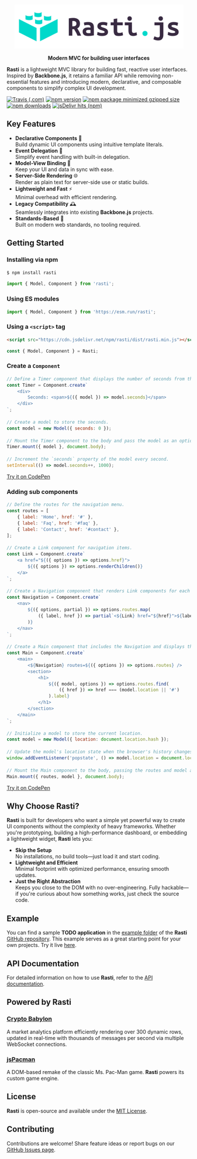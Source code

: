 <p align="center">
    <picture>
        <source media="(prefers-color-scheme: dark)" srcset="docs/logo-dark.svg">
        <img alt="Rasti.js" src="docs/logo.svg" height="120">
    </picture>
</p>

<p align="center">
    <b>Modern MVC for building user interfaces</b>
</p>

**Rasti** is a lightweight MVC library for building fast, reactive user interfaces. Inspired by **Backbone.js**, it retains a familiar API while removing non-essential features and introducing modern, declarative, and composable components to simplify complex UI development.

[![Travis (.com)](https://img.shields.io/travis/com/8tentaculos/rasti?style=flat-square)](https://app.travis-ci.com/8tentaculos/rasti)
[![npm version](https://img.shields.io/npm/v/rasti.svg?style=flat-square)](https://www.npmjs.com/package/rasti)
[![npm package minimized gzipped size](https://img.shields.io/bundlejs/size/rasti?style=flat-square)](https://unpkg.com/rasti/dist/rasti.min.js)
[![npm downloads](https://img.shields.io/npm/dm/rasti.svg?style=flat-square)](https://www.npmjs.com/package/rasti)
[![jsDelivr hits (npm)](https://img.shields.io/jsdelivr/npm/hm/rasti?style=flat-square)](https://www.jsdelivr.com/package/npm/rasti)

## Key Features  

- **Declarative Components** 🌟  
  Build dynamic UI components using intuitive template literals.  
- **Event Delegation** 🎯  
  Simplify event handling with built-in delegation.  
- **Model-View Binding** 🔗  
  Keep your UI and data in sync with ease.  
- **Server-Side Rendering** 🌐  
  Render as plain text for server-side use or static builds.  
- **Lightweight and Fast** ⚡  
  Minimal overhead with efficient rendering.  
- **Legacy Compatibility** 🕰️  
  Seamlessly integrates into existing **Backbone.js** projects.  
- **Standards-Based** 📐  
  Built on modern web standards, no tooling required.  

## Getting Started

### Installing via npm

```bash
$ npm install rasti
```

```javascript
import { Model, Component } from 'rasti';
```

### Using ES modules

```javascript
import { Model, Component } from 'https://esm.run/rasti';
```

### Using a `<script>` tag

```html
<script src="https://cdn.jsdelivr.net/npm/rasti/dist/rasti.min.js"></script>
```

```javascript
const { Model, Component } = Rasti;
```

### Create a `Component`

```javascript
// Define a Timer component that displays the number of seconds from the model.
const Timer = Component.create`
    <div>
        Seconds: <span>${({ model }) => model.seconds}</span>
    </div>
`;

// Create a model to store the seconds.
const model = new Model({ seconds: 0 });

// Mount the Timer component to the body and pass the model as an option.
Timer.mount({ model }, document.body);

// Increment the `seconds` property of the model every second.
setInterval(() => model.seconds++, 1000);
```

[Try it on CodePen](https://codepen.io/8tentaculos/pen/gOQxaOE?editors=0010)

### Adding sub components

```javascript
// Define the routes for the navigation menu.
const routes = [
    { label: 'Home', href: '#' },
    { label: 'Faq', href: '#faq' },
    { label: 'Contact', href: '#contact' },
];

// Create a Link component for navigation items.
const Link = Component.create`
    <a href="${({ options }) => options.href}">
        ${({ options }) => options.renderChildren()}
    </a>
`;

// Create a Navigation component that renders Link components for each route.
const Navigation = Component.create`
    <nav>
        ${({ options, partial }) => options.routes.map(
            ({ label, href }) => partial`<${Link} href="${href}">${label}</${Link}>`
        )}
    </nav>
`;

// Create a Main component that includes the Navigation and displays the current route's label as the title.
const Main = Component.create`
    <main>
        <${Navigation} routes=${({ options }) => options.routes} />
        <section>
            <h1>
                ${({ model, options }) => options.routes.find(
                    ({ href }) => href === (model.location || '#')
                ).label}
            </h1>
        </section>
    </main>
`;

// Initialize a model to store the current location.
const model = new Model({ location: document.location.hash });

// Update the model's location state when the browser's history changes.
window.addEventListener('popstate', () => model.location = document.location.hash);

// Mount the Main component to the body, passing the routes and model as options.
Main.mount({ routes, model }, document.body);
```

[Try it on CodePen](https://codepen.io/8tentaculos/pen/dyBMNbq?editors=0010)

## Why Choose **Rasti**?  

**Rasti** is built for developers who want a simple yet powerful way to create UI components without the complexity of heavy frameworks. Whether you're prototyping, building a high-performance dashboard, or embedding a lightweight widget, **Rasti** lets you:  

- **Skip the Setup**  
  No installations, no build tools—just load it and start coding.  
- **Lightweight and Efficient**  
  Minimal footprint with optimized performance, ensuring smooth updates.  
- **Just the Right Abstraction**  
  Keeps you close to the DOM with no over-engineering. Fully hackable—if you're curious about how something works, just check the source code.  

## Example

You can find a sample **TODO application** in the [example folder](https://github.com/8tentaculos/rasti/tree/master/example/todo) of the **Rasti** [GitHub repository](https://github.com/8tentaculos/rasti). This example serves as a great starting point for your own projects. Try it live [here](https://rasti.js.org/example/todo/index.html).

## API Documentation

For detailed information on how to use **Rasti**, refer to the [API documentation](/docs/api.md).


## Powered by **Rasti**

### [Crypto Babylon](https://cryptobabylon.net)  

A market analytics platform efficiently rendering over 300 dynamic rows, updated in real-time with thousands of messages per second via multiple WebSocket connections.  

### [jsPacman](https://pacman.js.org)

A DOM-based remake of the classic Ms. Pac-Man game. **Rasti** powers its custom game engine.  

## License

**Rasti** is open-source and available under the [MIT License](LICENSE).

## Contributing

Contributions are welcome! Share feature ideas or report bugs on our [GitHub Issues page](https://github.com/8tentaculos/rasti/issues).

